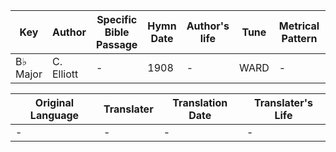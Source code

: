 Key | Author   | Specific Bible Passage     |Hymn Date |Author's life |Tune |Metrical Pattern   |Composer/Source
-- | --------- | ---------------------------|----------|--------------|-----|-------------------|-------------  
B♭ Major |C. Elliott |- |1908 |- |WARD |- |-

Original Language | Translater | Translation Date   | Translater's Life  
----------------- | --------- | --------------------|-------------     
\- |- |- |-
